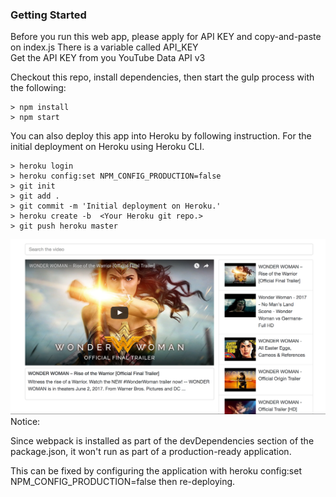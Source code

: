 ### Getting Started

Before you run this web app, please apply for API KEY and copy-and-paste on index.js
There is a variable called API_KEY <br>
Get the API KEY from you YouTube Data API v3

Checkout this repo, install dependencies, then start the gulp process with the following:
```
> npm install
> npm start
```


You can also deploy this app into Heroku by following instruction.
For the initial deployment on Heroku using Heroku CLI.
```
> heroku login
> heroku config:set NPM_CONFIG_PRODUCTION=false
> git init
> git add .
> git commit -m 'Initial deployment on Heroku.'
> heroku create -b  <Your Heroku git repo.>
> git push heroku master
```


![ScreenShot](screenshot.png)
Notice:

Since webpack is installed as part of the devDependencies section of the package.json,
it won't run as part of a production-ready application.

This can be fixed by configuring the application with
heroku config:set NPM_CONFIG_PRODUCTION=false
then re-deploying.
